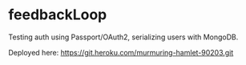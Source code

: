 # feedbackLoop

Testing auth using Passport/OAuth2, serializing users with MongoDB.

Deployed here: https://git.heroku.com/murmuring-hamlet-90203.git
